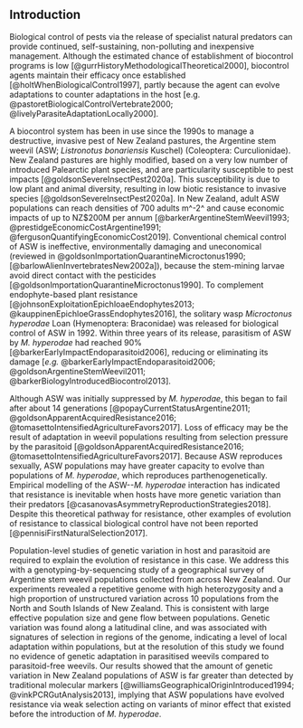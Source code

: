 ## Introduction

Biological control of pests via the release of specialist natural predators can provide continued, self-sustaining, non-polluting and inexpensive management.
Although the estimated chance of establishment of biocontrol programs is low [@gurrHistoryMethodologicalTheoretical2000], biocontrol agents maintain their efficacy once established [@holtWhenBiologicalControl1997], partly because the agent can evolve adaptations to counter adaptations in the host [e.g. @pastoretBiologicalControlVertebrate2000; @livelyParasiteAdaptationLocally2000].

A biocontrol system has been in use since the 1990s to manage a destructive, invasive pest of New Zealand pastures, the Argentine stem weevil (ASW; *Listronotus bonariensis* Kuschel) (Coleoptera: Curculionidae).
New Zealand pastures are highly modified, based on a very low number of introduced Palearctic plant species, and are particularity susceptible to pest impacts [@goldsonSevereInsectPest2020a].
This susceptibility is due to low plant and animal diversity, resulting in low biotic resistance to invasive species [@goldsonSevereInsectPest2020a].
In New Zealand, adult ASW populations can reach densities of 700 adults m^-2^ and cause economic impacts of up to NZ$200M per annum [@barkerArgentineStemWeevil1993; @prestidgeEconomicCostArgentine1991; @fergusonQuantifyingEconomicCost2019].
Conventional chemical control of ASW is ineffective, environmentally damaging and uneconomical (reviewed in @goldsonImportationQuarantineMicroctonus1990;  [@barlowAlienInvertebratesNew2002a]), because the stem-mining larvae avoid direct contact with the pesticides [@goldsonImportationQuarantineMicroctonus1990].
To complement endophyte-based plant resistance [@johnsonExploitationEpichloaeEndophytes2013; @kauppinenEpichloeGrassEndophytes2016], the solitary wasp *Microctonus hyperodae* Loan (Hymenoptera: Braconidae) was released for biological control of ASW in 1992.
Within three years of its release, parasitism of ASW by *M. hyperodae* had reached 90% [@barkerEarlyImpactEndoparasitoid2006], reducing or eliminating its damage [*e.g.* @barkerEarlyImpactEndoparasitoid2006; @goldsonArgentineStemWeevil2011; @barkerBiologyIntroducedBiocontrol2013].

Although ASW was initially suppressed by *M. hyperodae*, this began to fail after about 14 generations [@popayCurrentStatusArgentine2011; @goldsonApparentAcquiredResistance2016; @tomasettoIntensifiedAgricultureFavors2017].
Loss of efficacy may be the result of adaptation in weevil populations resulting from selection pressure by the parasitoid [@goldsonApparentAcquiredResistance2016; @tomasettoIntensifiedAgricultureFavors2017].
Because ASW reproduces sexually, ASW populations may have greater capacity to evolve than populations of *M. hyperodae*, which reproduces parthenogenetically.
Empirical modelling of the ASW--*M. hyperodae* interaction has indicated that resistance is inevitable when hosts have more genetic variation than their predators [@casanovasAsymmetryReproductionStrategies2018].
Despite this theoretical pathway for resistance, other examples of evolution of resistance to classical biological control have not been reported [@pennisiFirstNaturalSelection2017].

Population-level studies of genetic variation in host and parasitoid are required to explain the evolution of resistance in this case.
We address this with a genotyping-by-sequencing study of a geographical survey of Argentine stem weevil populations collected from across New Zealand.
Our experiments revealed a repetitive genome with high heterozygosity and a high proportion of unstructured variation across 10 populations from the North and South Islands of New Zealand.
This is consistent with large effective population size and gene flow between populations.
Genetic variation was found along a latitudinal cline, and was associated with signatures of selection in regions of the genome, indicating a level of local adaptation within populations, but at the resolution of this study we found no evidence of genetic adaptation in parasitised weevils compared to parasitoid-free weevils.
Our results showed that the amount of genetic variation in New Zealand populations of ASW is far greater than detected by traditional molecular markers [@williamsGeographicalOriginIntroduced1994; @vinkPCRGutAnalysis2013], implying that ASW populations have evolved resistance via weak selection acting on variants of minor effect that existed before the introduction of *M. hyperodae*.
